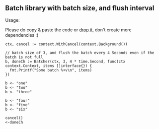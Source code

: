 ## Batch library with batch size, and flush interval

Usage:

Please do copy & paste the code or [drop it](https://github.com/matryer/drop), don't create more dependencies :)

```
ctx, cancel := context.WithCancel(context.Background())

// batch size of 3, and flush the batch every 4 Seconds even if the batch is not full
b, doneCh := Batcher(ctx, 3, 4 * time.Second, func(ctx context.Context, items []interface{}) {
  fmt.Printf("Some batch %+v\n", items)
})

b <- "one"
b <- "two"
b <- "three"

b <- "four"
b <- "five"
b <- "six"

cancel()
<-doneCh
```
